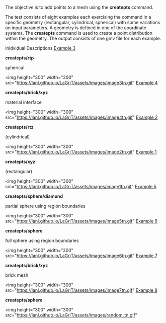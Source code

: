 
The objective is to add points to a mesh using the **createpts**
command.

The test consists of eight examples each exercising the command in a
specific geometry (rectangular, cylindrical, spherical) with some
variations on input parameters. A geometry is defined in one of the
coordinate systems. The **createpts** command is used to create a
point distribution within the geometry. The output consists of one
gmv file for each example.

Inidvidual Descriptions
[Example 3](description3_rtp.md)

**createpts/rtp**

spherical 

<img height="300" width="300" src="https://lanl.github.io/LaGriT/assets/images/image3tn.gif"
[Example 4](description4_brick.md)

**createpts/brick/xyz**

material interface 

<img height="300" width="300" src="https://lanl.github.io/LaGriT/assets/images/image4tn.gif"
[Example 2](description2_rtz.md)

**createpts/rtz**

(cylindrical) 

<img height="300" width="300" src="https://lanl.github.io/LaGriT/assets/images/image2tn.gif"
[Example 1](description1_xyz.md)

**createpts/xyz**

(rectangular) 

<img height="300" width="300" src="https://lanl.github.io/LaGriT/assets/images/image1tn.gif"
[Example 5](description5_sphere.md) 

**createpts/sphere/diamond**

partial sphere using region boundaries

<img height="300" width="300" src="https://lanl.github.io/LaGriT/assets/images/image5tn.gif"
[Example 6](description6_sphereB.md)

**createpts/sphere**

full sphere using region boundaries 

<img height="300" width="300" src="https://lanl.github.io/LaGriT/assets/images/image6tn.gif"
[Example 7](description7_brickB.md)

**createpts/brick/xyz**

brick mesh 

<img height="300" width="300" src="https://lanl.github.io/LaGriT/assets/images/image7tn.gif"
[Example 8](description8_sphereC.md)

**createpts/sphere**

<img height="300" width="300" src="https://lanl.github.io/LaGriT/assets/images/random_tn.gif"
